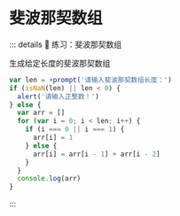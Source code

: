 # 斐波那契数组

<!-- #region demo -->

::: details 📝 练习：斐波那契数组

生成给定长度的斐波那契数组

```js
var len = +prompt('请输入斐波那契数组长度：')
if (isNaN(len) || len < 0) {
  alert('请输入正整数！')
} else {
  var arr = []
  for (var i = 0; i < len; i++) {
    if (i === 0 || i === 1) {
      arr[i] = 1
    } else {
      arr[i] = arr[i - 1] + arr[i - 2]
    }
  }
  console.log(arr)
}
```

:::

<!-- #endregion demo -->
